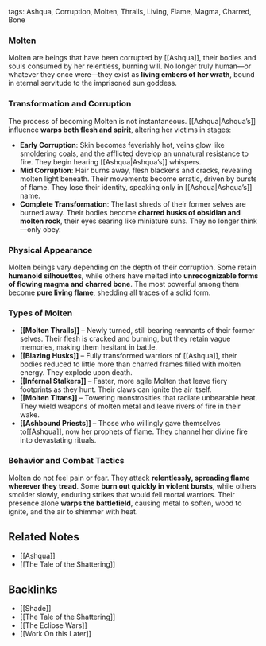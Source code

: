 tags: Ashqua, Corruption, Molten, Thralls, Living, Flame, Magma, Charred, Bone

### **Molten**

Molten are beings that have been corrupted by [[Ashqua]], their bodies and souls consumed by her relentless, burning will. No longer truly human—or whatever they once were—they exist as **living embers of her wrath**, bound in eternal servitude to the imprisoned sun goddess.

### **Transformation and Corruption**

The process of becoming Molten is not instantaneous. [[Ashqua|Ashqua’s]] influence **warps both flesh and spirit**, altering her victims in stages:

- **Early Corruption**: Skin becomes feverishly hot, veins glow like smoldering coals, and the afflicted develop an unnatural resistance to fire. They begin hearing [[Ashqua|Ashqua’s]] whispers.
- **Mid Corruption**: Hair burns away, flesh blackens and cracks, revealing molten light beneath. Their movements become erratic, driven by bursts of flame. They lose their identity, speaking only in [[Ashqua|Ashqua’s]] name.
- **Complete Transformation**: The last shreds of their former selves are burned away. Their bodies become **charred husks of obsidian and molten rock**, their eyes searing like miniature suns. They no longer think—only obey.

### **Physical Appearance**

Molten beings vary depending on the depth of their corruption. Some retain **humanoid silhouettes**, while others have melted into **unrecognizable forms of flowing magma and charred bone**. The most powerful among them become **pure living flame**, shedding all traces of a solid form.

### **Types of Molten**

- **[[Molten Thralls]]** – Newly turned, still bearing remnants of their former selves. Their flesh is cracked and burning, but they retain vague memories, making them hesitant in battle.
- **[[Blazing Husks]]** – Fully transformed warriors of [[Ashqua]], their bodies reduced to little more than charred frames filled with molten energy. They explode upon death.
- **[[Infernal Stalkers]]** – Faster, more agile Molten that leave fiery footprints as they hunt. Their claws can ignite the air itself.
- **[[Molten Titans]]** – Towering monstrosities that radiate unbearable heat. They wield weapons of molten metal and leave rivers of fire in their wake.
- **[[Ashbound Priests]]** – Those who willingly gave themselves to[[Ashqua]], now her prophets of flame. They channel her divine fire into devastating rituals.

### **Behavior and Combat Tactics**

Molten do not feel pain or fear. They attack **relentlessly, spreading flame wherever they tread**. Some **burn out quickly in violent bursts**, while others smolder slowly, enduring strikes that would fell mortal warriors. Their presence alone **warps the battlefield**, causing metal to soften, wood to ignite, and the air to shimmer with heat.

## Related Notes
- [[Ashqua]]
- [[The Tale of the Shattering]]

## Backlinks
- [[Shade]]
- [[The Tale of the Shattering]]
- [[The Eclipse Wars]]
- [[Work On this Later]]